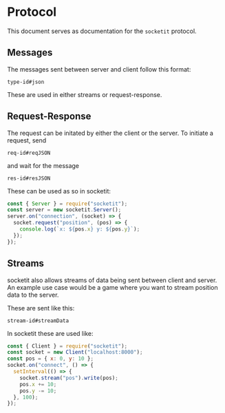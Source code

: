 # Protocol

This document serves as documentation for the `socketit` protocol.

## Messages

The messages sent between server and client follow this format:

```
type-id#json
```

These are used in either streams or request-response.

## Request-Response

The request can be initated by either the client or the server.
To initiate a request, send

```
req-id#reqJSON
```

and wait for the message

```
res-id#resJSON
```

These can be used as so in socketit:

```js
const { Server } = require("socketit");
const server = new socketit.Server();
server.on("connection", (socket) => {
  socket.request("position", (pos) => {
    console.log(`x: ${pos.x} y: ${pos.y}`);
  });
});
```

## Streams

socketit also allows streams of data being sent between client and server. An example use case would be a game where you want to stream position data to the server.

These are sent like this:

```
stream-id#streamData
```

In socketit these are used like:

```js
const { Client } = require("socketit");
const socket = new Client("localhost:8000");
const pos = { x: 0, y: 10 };
socket.on("connect", () => {
  setInterval(() => {
    socket.stream("pos").write(pos);
    pos.x += 10;
    pos.y -= 10;
  }, 100);
});
```
